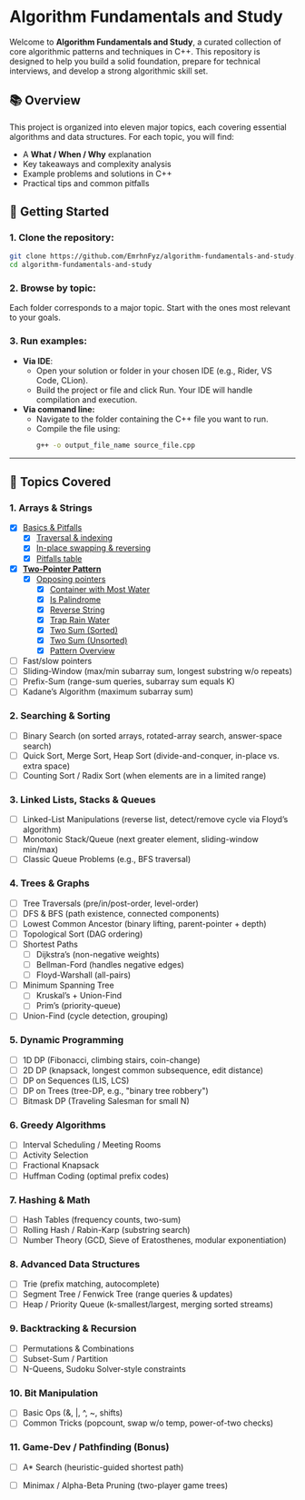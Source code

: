 ﻿# Algorithm Fundamentals and Study

Welcome to **Algorithm Fundamentals and Study**, a curated collection of core algorithmic patterns and techniques in C++. This repository is designed to help you build a solid foundation, prepare for technical interviews, and develop a strong algorithmic skill set.

## 📚 Overview

This project is organized into eleven major topics, each covering essential algorithms and data structures. For each topic, you will find:

- A **What / When / Why** explanation
- Key takeaways and complexity analysis
- Example problems and solutions in C++
- Practical tips and common pitfalls

## 🚀 Getting Started

### 1. **Clone the repository**:
   ```bash
   git clone https://github.com/EmrhnFyz/algorithm-fundamentals-and-study.git
   cd algorithm-fundamentals-and-study
   ```
### 2. **Browse by topic**:
Each folder corresponds to a major topic. Start with the ones most relevant to your goals.
### 3. **Run examples**:
- **Via IDE**:
  - Open your solution or folder in your chosen IDE (e.g., Rider, VS Code, CLion).
  - Build the project or file and click Run. Your IDE will handle compilation and execution.
- **Via command line:**
  - Navigate to the folder containing the C++ file you want to run.
  - Compile the file using:
    ```bash
    g++ -o output_file_name source_file.cpp
    ```
---

## 📂 Topics Covered

### 1. **Arrays & Strings**
    
   - [X] [Basics & Pitfalls](arrays_strings/basics)
     - [X] [Traversal & indexing](arrays_strings/basics/traversal_indexing.cpp)
     - [X] [In-place swapping & reversing](arrays_strings/basics/reverse_swap.cpp)
     - [X] [Pitfalls table](arrays_strings/basics/pitfall_table.md)
   - [X] [**Two-Pointer Pattern**](arrays_strings/two_pointers)
     - [X] [Opposing pointers](arrays_strings/two_pointers/opposing_pointers)
        - [X] [Container with Most Water](arrays_strings/two_pointers/opposing_pointers/container_with_most_water.cpp)
        - [X] [Is Palindrome](arrays_strings/two_pointers/opposing_pointers/is_palindrome.cpp)
        - [X] [Reverse String](arrays_strings/two_pointers/opposing_pointers/trap_rain_water.cpp)
        - [X] [Trap Rain Water](arrays_strings/two_pointers/opposing_pointers/trap_rain_water.cpp)
        - [X] [Two Sum (Sorted)](arrays_strings/two_pointers/opposing_pointers/two_sum_sorted.cpp)
        - [X] [Two Sum (Unsorted)](arrays_strings/two_pointers/opposing_pointers/two_sum_unsorted.cpp)
        - [X] [Pattern Overview](arrays_strings/two_pointers/opposing_pointers/README.md)
   - [ ] Fast/slow pointers
   - [ ] Sliding-Window (max/min subarray sum, longest substring w/o repeats)
   - [ ] Prefix-Sum (range-sum queries, subarray sum equals K)
   - [ ] Kadane’s Algorithm (maximum subarray sum)

### 2. **Searching & Sorting**
   - [ ] Binary Search (on sorted arrays, rotated-array search, answer-space search)
   - [ ] Quick Sort, Merge Sort, Heap Sort (divide-and-conquer, in-place vs. extra space)
   - [ ] Counting Sort / Radix Sort (when elements are in a limited range)

### 3. **Linked Lists, Stacks & Queues**
   - [ ] Linked-List Manipulations (reverse list, detect/remove cycle via Floyd’s algorithm)
   - [ ] Monotonic Stack/Queue (next greater element, sliding-window min/max)
   - [ ] Classic Queue Problems (e.g., BFS traversal)

### 4. **Trees & Graphs**
   - [ ] Tree Traversals (pre/in/post-order, level-order)
   - [ ] DFS & BFS (path existence, connected components)
   - [ ] Lowest Common Ancestor (binary lifting, parent-pointer + depth)
   - [ ] Topological Sort (DAG ordering)
   - [ ] Shortest Paths
      - [ ] Dijkstra’s (non-negative weights)
      - [ ] Bellman-Ford (handles negative edges)
      - [ ] Floyd-Warshall (all-pairs)
   - [ ] Minimum Spanning Tree
      - [ ] Kruskal’s + Union-Find
      - [ ] Prim’s (priority-queue)
   - [ ] Union-Find (cycle detection, grouping)

### 5. **Dynamic Programming**
   - [ ] 1D DP (Fibonacci, climbing stairs, coin-change)
   - [ ] 2D DP (knapsack, longest common subsequence, edit distance)
   - [ ] DP on Sequences (LIS, LCS)
   - [ ] DP on Trees (tree-DP, e.g., "binary tree robbery")
   - [ ] Bitmask DP (Traveling Salesman for small N)

### 6. **Greedy Algorithms**
   - [ ] Interval Scheduling / Meeting Rooms
   - [ ] Activity Selection
   - [ ] Fractional Knapsack
   - [ ] Huffman Coding (optimal prefix codes)

### 7. **Hashing & Math**
   - [ ] Hash Tables (frequency counts, two-sum)
   - [ ] Rolling Hash / Rabin-Karp (substring search)
   - [ ] Number Theory (GCD, Sieve of Eratosthenes, modular exponentiation)

### 8. **Advanced Data Structures**
   - [ ] Trie (prefix matching, autocomplete)
   - [ ] Segment Tree / Fenwick Tree (range queries & updates)
   - [ ] Heap / Priority Queue (k-smallest/largest, merging sorted streams)

### 9. **Backtracking & Recursion**
   - [ ] Permutations & Combinations
   - [ ] Subset-Sum / Partition
   - [ ] N-Queens, Sudoku Solver-style constraints

### 10. **Bit Manipulation**
   - [ ] Basic Ops (&, |, ^, \~, shifts)
   - [ ] Common Tricks (popcount, swap w/o temp, power-of-two checks)

### 11. **Game-Dev / Pathfinding (Bonus)**
   - [ ] A\* Search (heuristic-guided shortest path)
   - [ ] Minimax / Alpha-Beta Pruning (two-player game trees)

